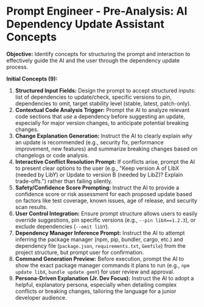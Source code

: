 # Prompt Engineer - Pre-Analysis: AI Dependency Update Assistant Concepts

**Objective:** Identify concepts for structuring the prompt and interaction to effectively guide the AI and the user through the dependency update process.

**Initial Concepts (9):**

1.  **Structured Input Fields:** Design the prompt to accept structured inputs: list of dependencies to update/check, specific versions to pin, dependencies to omit, target stability level (stable, latest, patch-only).
2.  **Contextual Code Analysis Trigger:** Prompt the AI to analyze relevant code sections that *use* a dependency before suggesting an update, especially for major version changes, to anticipate potential breaking changes.
3.  **Change Explanation Generation:** Instruct the AI to clearly explain *why* an update is recommended (e.g., security fix, performance improvement, new features) and summarize breaking changes based on changelogs or code analysis.
4.  **Interactive Conflict Resolution Prompt:** If conflicts arise, prompt the AI to present clear options to the user (e.g., "Keep version A of LibX (needed by LibY) or Update to version B (needed by LibZ)? Explain trade-offs.") rather than failing silently.
5.  **Safety/Confidence Score Prompting:** Instruct the AI to provide a confidence score or risk assessment for each proposed update based on factors like test coverage, known issues, age of release, and security scan results.
6.  **User Control Integration:** Ensure prompt structure allows users to easily override suggestions, pin specific versions (e.g., `--pin libX==1.2.3`), or exclude dependencies (`--omit libY`).
7.  **Dependency Manager Inference Prompt:** Instruct the AI to attempt inferring the package manager (npm, pip, bundler, cargo, etc.) and dependency file (`package.json`, `requirements.txt`, `Gemfile`) from the project structure, but prompt user for confirmation.
8.  **Command Generation Preview:** Before execution, prompt the AI to show the exact package manager commands it plans to run (e.g., `npm update libX`, `bundle update gemY`) for user review and approval.
9.  **Persona-Driven Explanation (Jr. Dev Focus):** Instruct the AI to adopt a helpful, explanatory persona, especially when detailing complex conflicts or breaking changes, tailoring the language for a junior developer audience. 
